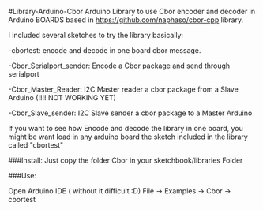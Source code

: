 #Library-Arduino-Cbor
Arduino Library to use Cbor encoder and decoder in Arduino BOARDS based in https://github.com/naphaso/cbor-cpp library.

I included several sketches to try the library basically:

 -cbortest: encode and decode in one board cbor message.

 -Cbor_Serialport_sender: Encode a Cbor package and send through serialport  
 
 -Cbor_Master_Reader: I2C Master reader a cbor package from a Slave Arduino (!!!! NOT WORKING YET)
 
 -Cbor_Slave_sender:  I2C Slave sender a cbor package to a Master Arduino
 



If you want to see how Encode and decode the library in one board, you might be want load in any arduino board the sketch included in the library called "cbortest"


 
###Install:
Just copy the folder Cbor in your sketchbook/libraries Folder

###Use:

Open Arduino IDE ( without it difficult :D)
File -> Examples -> Cbor -> cbortest
